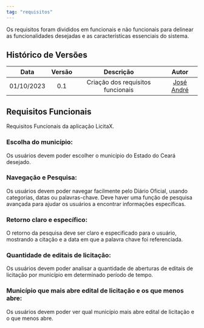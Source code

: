 ```yaml
---
tag: "requisitos"
---
```

Os requisitos foram divididos em funcionais e não funcionais para delinear as funcionalidades desejadas e as características essenciais do sistema.

## Histórico de Versões


| Data       | Versão | Descrição                      | Autor             |
| :--------: | :----: | :----------:                   | :---------------: |
| 01/10/2023 |  0.1   | Criação dos requisitos funcionais | [José André](https://github.com/joseandre25)|

## Requisitos Funcionais

Requisitos Funcionais da aplicação LicitaX.

### Escolha do município:
Os usuários devem poder escolher o município do Estado do Ceará desejado.

### Navegação e Pesquisa:
Os usuários devem poder navegar facilmente pelo Diário Oficial, usando categorias, datas ou palavras-chave.
Deve haver uma função de pesquisa avançada para ajudar os usuários a encontrar informações específicas.

### Retorno claro e específico:
O retorno da pesquisa deve ser claro e especificado para o usuário, mostrando a citação e a data em que a palavra chave foi referenciada.

### Quantidade de editais de licitação:
Os usuários devem poder analisar a quantidade de aberturas de editais de licitação por município em determinado período de tempo.

### Município que mais abre edital de licitação e os que menos abre:
Os usuários devem poder ver qual município mais abre edital de licitação e o que menos abre.
